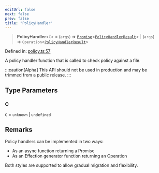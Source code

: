 ```yaml
---
editUrl: false
next: false
prev: false
title: "PolicyHandler"
---
```


> **PolicyHandler**\<`C`\> = (`args`) => [`Promise`](https://developer.mozilla.org/docs/Web/JavaScript/Reference/Global_Objects/Promise)\<[`PolicyHandlerResult`](/api/type-aliases/policyhandlerresult/)\> \| (`args`) => `Operation`\<[`PolicyHandlerResult`](/api/type-aliases/policyhandlerresult/)\>

Defined in: [policy.ts:57](https://github.com/tylerbutler/tools-monorepo/blob/main/packages/repopo/src/policy.ts#L57)

A policy handler function that is called to check policy against a file.

:::caution[Alpha]
This API should not be used in production and may be trimmed from a public release.
:::

## Type Parameters

### C

`C` = `unknown` \| `undefined`

## Remarks

Policy handlers can be implemented in two ways:
- As an async function returning a Promise
- As an Effection generator function returning an Operation

Both styles are supported to allow gradual migration and flexibility.
